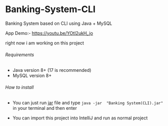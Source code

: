 # Banking-System-CLI
Banking System based on CLI using Java + MySQL

App Demo:-
https://youtu.be/YOtI2ukH_jo


right now i am working on this project


###### Requirements
* Java version 8+ (17 is recommended)
* MySQL version 8+

###### How to install
* You can just run [jar](https://github.com/TangoBeee/Banking-System-CLI/tree/main/out/artifacts/Banking_System_CLI__jar) file and type `java -jar 
"Banking System(CLI).jar"` in your terminal and then enter

* You can import this project into IntelliJ and run as normal project
